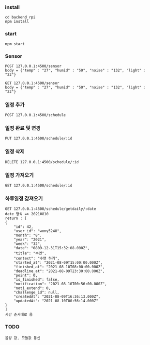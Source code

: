 ### install
    cd backend_rpi
    npm install

### start
    npm start

### Sensor
    POST 127.0.0.1:4500/sensor
    body = {"temp" : "27", "humid" : "50", "noise" : "132", "light" : "22"}

    GET 127.0.0.1:4500/sensor
    body = {"temp" : "27", "humid" : "50", "noise" : "132", "light" : "22"}

### 일정 추가
    POST 127.0.0.1:4500/schedule

### 일정 완료 및 변경
    PUT 127.0.0.1:4500/schedule/:id

### 일정 삭제
    DELETE 127.0.0.1:4500/schedule/:id

### 일정 가져오기
    GET 127.0.0.1:4500/schedule/:id

### 하루일정 갖져오기
    GET 127.0.0.1:4500/schedule/getdaily/:date
    date 형식 => 20210810
    return : [
    {
        "id": 42,
        "user_id": "wony5248",
        "month": "8",
        "year": "2021",
        "week": "32",
        "date": "0809-12-31T15:32:08.000Z",
        "title": "수면",
        "context": "수면 하기",
        "started_at": "2021-08-09T15:00:00.000Z",
        "finished_at": "2021-08-10T08:00:00.000Z",
        "deadline_at": "2021-08-09T23:30:00.000Z",
        "point": 0,
        "is_finished": false,
        "notification": "2021-08-10T00:56:00.000Z",
        "noti_extend": 0,
        "challenge_id": null,
        "createdAt": "2021-08-09T16:36:13.000Z",
        "updatedAt": "2021-08-10T00:56:14.000Z"
    }
    ]
    시간 순서대로 옴

### TODO
    음성 값, 모듈값 통신

